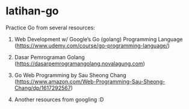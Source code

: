 # latihan-go

Practice Go from several resources:

1. Web Development w/ Google’s Go (golang) Programming Language (https://www.udemy.com/course/go-programming-language/)

2. Dasar Pemrograman Golang (https://dasarpemrogramangolang.novalagung.com)

3. Go Web Programming by Sau Sheong Chang (https://www.amazon.com/Web-Programming-Sau-Sheong-Chang/dp/1617292567)

4. Another resources from googling :D
